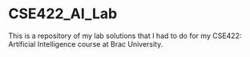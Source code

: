 # CSE422_AI_Lab

This is a repository of my lab solutions that I had to do for my CSE422: Artificial Intelligence course at Brac University.
